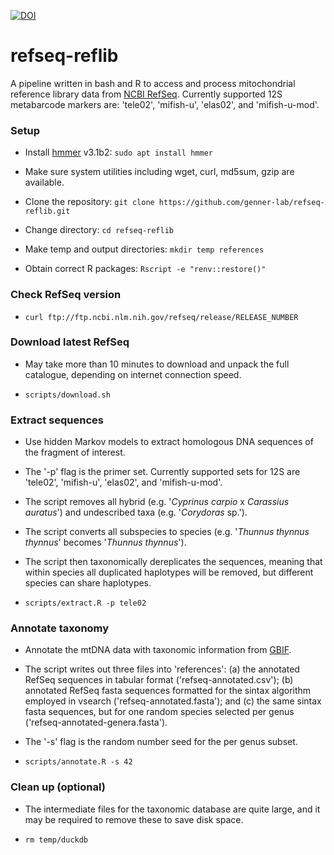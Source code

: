 [![DOI](https://zenodo.org/badge/xxx.svg)](https://zenodo.org/badge/latestdoi/xxx)

# refseq-reflib
A pipeline written in bash and R to access and process mitochondrial reference library data from [NCBI RefSeq](https://www.ncbi.nlm.nih.gov/refseq/). Currently supported 12S metabarcode markers are: 'tele02', 'mifish-u', 'elas02', and 'mifish-u-mod'.

### Setup

* Install [hmmer](http://hmmer.org/) v3.1b2: `sudo apt install hmmer`

* Make sure system utilities including wget, curl, md5sum, gzip are available.

* Clone the repository: `git clone https://github.com/genner-lab/refseq-reflib.git`

* Change directory: `cd refseq-reflib`

* Make temp and output directories: `mkdir temp references`

* Obtain correct R packages: `Rscript -e "renv::restore()"`

### Check RefSeq version

* `curl ftp://ftp.ncbi.nlm.nih.gov/refseq/release/RELEASE_NUMBER`

### Download latest RefSeq

* May take more than 10 minutes to download and unpack the full catalogue, depending on internet connection speed.

* `scripts/download.sh`

### Extract sequences

* Use hidden Markov models to extract homologous DNA sequences of the fragment of interest.

* The '-p' flag is the primer set. Currently supported sets for 12S are 'tele02', 'mifish-u', 'elas02', and 'mifish-u-mod'.

* The script removes all hybrid (e.g. '_Cyprinus carpio_ x _Carassius auratus_') and undescribed taxa (e.g. '_Corydoras_ sp.').

* The script converts all subspecies to species (e.g. '_Thunnus thynnus thynnus_' becomes '_Thunnus thynnus_').

* The script then taxonomically dereplicates the sequences, meaning that within species all duplicated haplotypes will be removed, but different species can share haplotypes.

* `scripts/extract.R -p tele02`

### Annotate taxonomy

* Annotate the mtDNA data with taxonomic information from [GBIF](https://www.gbif.org/).

* The script writes out three files into 'references': (a) the annotated RefSeq sequences in tabular format ('refseq-annotated.csv'); (b) annotated RefSeq fasta sequences formatted for the sintax algorithm employed in vsearch ('refseq-annotated.fasta'); and (c) the same sintax fasta sequences, but for one random species selected per genus ('refseq-annotated-genera.fasta'). 

* The '-s' flag is the random number seed for the per genus subset.

* `scripts/annotate.R -s 42`

### Clean up (optional)

* The intermediate files for the taxonomic database are quite large, and it may be required to remove these to save disk space.

* `rm temp/duckdb`
